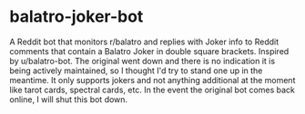 # balatro-joker-bot
A Reddit bot that monitors r/balatro and replies with Joker info to Reddit comments that contain a Balatro Joker in double square brackets. Inspired by u/balatro-bot.
The original went down and there is no indication it is being actively maintained, so I thought I'd try to stand one up in the meantime. It only supports jokers and not anything additional at the moment like tarot cards, spectral cards, etc.
In the event the original bot comes back online, I will shut this bot down.
